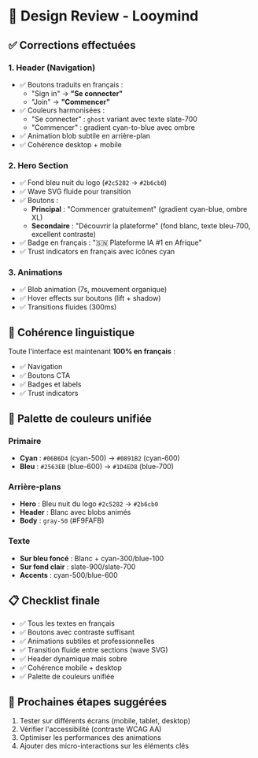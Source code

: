 # 🎨 Design Review - Looymind

## ✅ Corrections effectuées

### 1. **Header (Navigation)**
- ✅ Boutons traduits en français :
  - "Sign in" → **"Se connecter"**
  - "Join" → **"Commencer"**
- ✅ Couleurs harmonisées :
  - "Se connecter" : `ghost` variant avec texte slate-700
  - "Commencer" : gradient cyan-to-blue avec ombre
- ✅ Animation blob subtile en arrière-plan
- ✅ Cohérence desktop + mobile

### 2. **Hero Section**
- ✅ Fond bleu nuit du logo (`#2c5282` → `#2b6cb0`)
- ✅ Wave SVG fluide pour transition
- ✅ Boutons :
  - **Principal** : "Commencer gratuitement" (gradient cyan-blue, ombre XL)
  - **Secondaire** : "Découvrir la plateforme" (fond blanc, texte bleu-700, excellent contraste)
- ✅ Badge en français : "🇸🇳 Plateforme IA #1 en Afrique"
- ✅ Trust indicators en français avec icônes cyan

### 3. **Animations**
- ✅ Blob animation (7s, mouvement organique)
- ✅ Hover effects sur boutons (lift + shadow)
- ✅ Transitions fluides (300ms)

## 🎯 Cohérence linguistique

Toute l'interface est maintenant **100% en français** :
- ✅ Navigation
- ✅ Boutons CTA
- ✅ Badges et labels
- ✅ Trust indicators

## 🎨 Palette de couleurs unifiée

### Primaire
- **Cyan** : `#06B6D4` (cyan-500) → `#0891B2` (cyan-600)
- **Bleu** : `#2563EB` (blue-600) → `#1D4ED8` (blue-700)

### Arrière-plans
- **Hero** : Bleu nuit du logo `#2c5282` → `#2b6cb0`
- **Header** : Blanc avec blobs animés
- **Body** : `gray-50` (#F9FAFB)

### Texte
- **Sur bleu foncé** : Blanc + cyan-300/blue-100
- **Sur fond clair** : slate-900/slate-700
- **Accents** : cyan-500/blue-600

## 📋 Checklist finale

- ✅ Tous les textes en français
- ✅ Boutons avec contraste suffisant
- ✅ Animations subtiles et professionnelles
- ✅ Transition fluide entre sections (wave SVG)
- ✅ Header dynamique mais sobre
- ✅ Cohérence mobile + desktop
- ✅ Palette de couleurs unifiée

## 🚀 Prochaines étapes suggérées

1. Tester sur différents écrans (mobile, tablet, desktop)
2. Vérifier l'accessibilité (contraste WCAG AA)
3. Optimiser les performances des animations
4. Ajouter des micro-interactions sur les éléments clés

